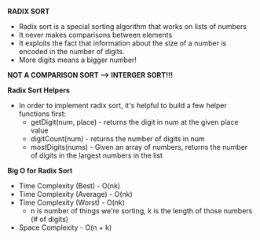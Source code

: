**RADIX SORT**

- Radix sort is a special sorting algorithm that works on lists of numbers
- It never makes comparisons between elements
- It exploits the fact that information about the size of a number is encoded in the number of digits.
- More digits means a bigger number!

**NOT A COMPARISON SORT --> INTERGER SORT!!!**

**Radix Sort Helpers**
- In order to implement radix sort, it's helpful to build a few helper functions first:
  - getDigit(num, place) - returns the digit in num at the given place value
  - digitCount(num) - returns the number of digits in num
  - mostDigits(nums) - Given an array of numbers, returns the number of digits in the largest numbers in the list

**Big O for Radix Sort**
- Time Complexity (Best) - O(nk)
- Time Complexity (Average) - O(nk)
- Time Complexity (Worst) - O(nk)
  - n is number of things we're sorting, k is the length of those numbers (# of digits)
- Space Complexity - O(n + k)